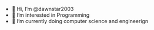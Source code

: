 - 👋 Hi, I’m @dawnstar2003
- 👀 I’m interested in Programming
- 🌱 I’m currently doing computer science and engineerign


<!---
dawnstar2003/dawnstar2003 is a ✨ special ✨ repository because its `README.md` (this file) appears on your GitHub profile.
You can click the Preview link to take a look at your changes.
--->
